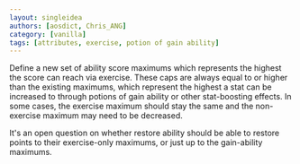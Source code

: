 ```yaml
---
layout: singleidea
authors: [aosdict, Chris_ANG]
category: [vanilla]
tags: [attributes, exercise, potion of gain ability]
---
```

Define a new set of ability score maximums which represents the highest the score can reach via exercise. These caps are always equal to or higher than the existing maximums, which represent the highest a stat can be increased to through potions of gain ability or other stat-boosting effects. In some cases, the exercise maximum should stay the same and the non-exercise maximum may need to be decreased.

It's an open question on whether restore ability should be able to restore points to their exercise-only maximums, or just up to the gain-ability maximums.
